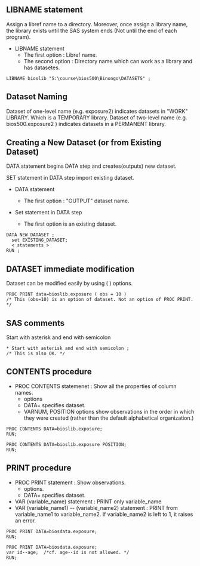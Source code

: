 LIBNAME statement
------------------

Assign a libref name to a directory. Moreover, once assign a library name, the library exists until the SAS system ends (Not until the end of each program). 

* LIBNAME statement
  + The first option : Libref name. 
  + The second option : Directory name which can work as a library and has datasetes.


~~~ SAS
LIBNAME bioslib "S:\course\bios500\Binongo\DATASETS" ;
~~~


Dataset Naming
--------------
Dataset of one-level name (e.g. exposure2) indicates datasets in  "WORK" LIBRARY. Which is a TEMPORARY library.
Dataset of two-level name (e.g. bios500.exposure2 ) indicates datasets in a PERMANENT library.


Creating a New Dataset (or from Existing Dataset)
-------------------------------------------------
DATA statement begins DATA step and creates(outputs) new dataset.

SET statement in DATA step import existing dataset.

* DATA statement
  + The first option : "OUTPUT" dataset name.

* Set statement in DATA step
  + The first option is an existing dataset.

~~~ SAS
DATA NEW_DATASET ;
  set EXISTING_DATASET;
  < statements >
RUN ;
~~~


DATASET immediate modification
------------------------------
Dataset can be modified easily by using ( ) options.

~~~ SAS
PROC PRINT data=bioslib.exposure ( obs = 10 )  
/* This (obs=10) is an option of dataset. Not an option of PROC PRINT. */
~~~


SAS comments
------------
Start with asterisk and end with semicolon

~~~ SAS
* Start with asterisk and end with semicolon ;
/* This is also OK. */
~~~



CONTENTS procedure
------------------

* PROC CONTENTS statemenet :  Show all the properties of column names.
  + options
  + DATA= specifies dataset.
  + VARNUM, POSITION options show observations in the order in which they were created (rather than the default alphabetical organization.)

~~~ SAS
PROC CONTENTS DATA=bioslib.exposure;
RUN;

PROC CONTENTS DATA=bioslib.exposure POSITION;
RUN;
~~~



PRINT procedure
---------------

* PROC PRINT statement :  Show observations.
  + options. 
  + DATA= specifies dataset.
* VAR (variable_name) statement : PRINT only variable_name
* VAR (variable_name1) -- (variable_name2) statement : PRINT from variable_name1 to variable_name2. If variable_name2 is left to 1, it raises an error.
  
~~~ SAS
PROC PRINT DATA=biosdata.exposure;
RUN;

PROC PRINT DATA=biosdata.exposure;
var id--age;  /*cf. age--id is not allowed. */
RUN;
~~~










